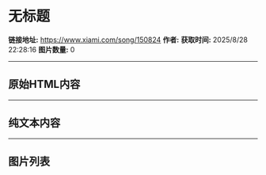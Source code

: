 # 无标题

**链接地址:** https://www.xiami.com/song/150824
**作者:** 
**获取时间:** 2025/8/28 22:28:16
**图片数量:** 0

---

## 原始HTML内容



---

## 纯文本内容



---

## 图片列表


